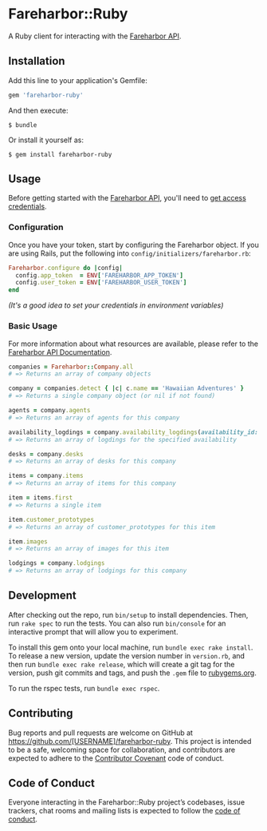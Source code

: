 # Fareharbor::Ruby

A Ruby client for interacting with the [Fareharbor API](https://github.com/FareHarbor/fareharbor-docs).

## Installation

Add this line to your application's Gemfile:

```ruby
gem 'fareharbor-ruby'
```

And then execute:

    $ bundle

Or install it yourself as:

    $ gem install fareharbor-ruby

## Usage

Before getting started with the [Fareharbor API](https://github.com/FareHarbor/fareharbor-docs), you'll need to [get access credentials](mailto:sales+api@fareharbor.com).

### Configuration

Once you have your token, start by configuring the Fareharbor object. If you are using Rails, put the following into `config/initializers/fareharbor.rb`:

```ruby
Fareharbor.configure do |config|
  config.app_token  = ENV['FAREHARBOR_APP_TOKEN']
  config.user_token = ENV['FAREHARBOR_USER_TOKEN']
end
```

_(It's a good idea to set your credentials in environment variables)_

### Basic Usage

For more information about what resources are available, please refer to the [Fareharbor API Documentation](https://github.com/FareHarbor/fareharbor-docs/blob/master/external-api/endpoints.md).

```ruby
companies = Fareharbor::Company.all
# => Returns an array of company objects

company = companies.detect { |c| c.name == 'Hawaiian Adventures' }
# => Returns a single company object (or nil if not found)

agents = company.agents
# => Returns an array of agents for this company

availability_logdings = company.availability_logdings(availability_id: '1234')
# => Returns an array of logdings for the specified availability

desks = company.desks
# => Returns an array of desks for this company

items = company.items
# => Returns an array of items for this company

item = items.first
# => Returns a single item

item.customer_prototypes
# => Returns an array of customer_prototypes for this item

item.images
# => Returns an array of images for this item

lodgings = company.lodgings
# => Returns an array of lodgings for this company
```

## Development

After checking out the repo, run `bin/setup` to install dependencies. Then, run `rake spec` to run the tests. You can also run `bin/console` for an interactive prompt that will allow you to experiment.

To install this gem onto your local machine, run `bundle exec rake install`. To release a new version, update the version number in `version.rb`, and then run `bundle exec rake release`, which will create a git tag for the version, push git commits and tags, and push the `.gem` file to [rubygems.org](https://rubygems.org).

To run the rspec tests, run `bundle exec rspec`.

## Contributing

Bug reports and pull requests are welcome on GitHub at https://github.com/[USERNAME]/fareharbor-ruby. This project is intended to be a safe, welcoming space for collaboration, and contributors are expected to adhere to the [Contributor Covenant](http://contributor-covenant.org) code of conduct.

## Code of Conduct

Everyone interacting in the Fareharbor::Ruby project’s codebases, issue trackers, chat rooms and mailing lists is expected to follow the [code of conduct](https://github.com/[USERNAME]/fareharbor-ruby/blob/master/CODE_OF_CONDUCT.md).
